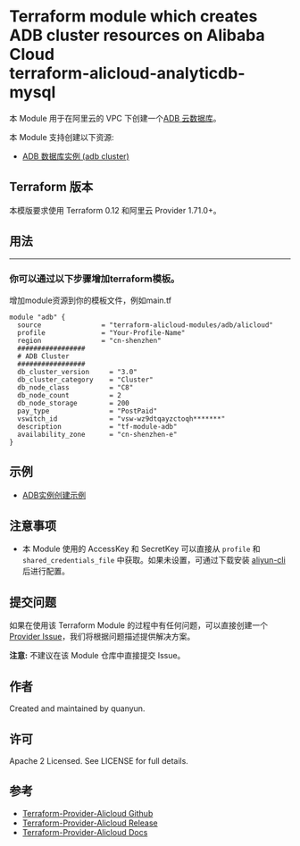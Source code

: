 Terraform module which creates ADB cluster resources on Alibaba Cloud  
terraform-alicloud-analyticdb-mysql
=====================================================================


本 Module 用于在阿里云的 VPC 下创建一个[ADB 云数据库](https://help.aliyun.com/product/92664.html)。

本 Module 支持创建以下资源:

* [ADB 数据库实例 (adb cluster)](https://www.terraform.io/docs/providers/alicloud/r/adb_cluster.html)

## Terraform 版本

本模版要求使用 Terraform 0.12 和阿里云 Provider 1.71.0+。

## 用法
-----
### 你可以通过以下步骤增加terraform模板。

增加module资源到你的模板文件，例如main.tf

```hcl
module "adb" {
  source               = "terraform-alicloud-modules/adb/alicloud"
  profile              = "Your-Profile-Name"
  region               = "cn-shenzhen"
  #################
  # ADB Cluster
  #################
  db_cluster_version     = "3.0"
  db_cluster_category    = "Cluster"
  db_node_class          = "C8"
  db_node_count          = 2
  db_node_storage        = 200
  pay_type               = "PostPaid"
  vswitch_id             = "vsw-wz9dtqayzctoqh*******"
  description            = "tf-module-adb"
  availability_zone      = "cn-shenzhen-e"
}
```

## 示例

* [ADB实例创建示例](https://github.com/terraform-alicloud-modules/terraform-alicloud-analyticdb-mysql/tree/master/examples/complete)

## 注意事项

* 本 Module 使用的 AccessKey 和 SecretKey 可以直接从 `profile` 和 `shared_credentials_file` 中获取。如果未设置，可通过下载安装 [aliyun-cli](https://github.com/aliyun/aliyun-cli#installation) 后进行配置。

提交问题
-------
如果在使用该 Terraform Module 的过程中有任何问题，可以直接创建一个 [Provider Issue](https://github.com/terraform-providers/terraform-provider-alicloud/issues/new)，我们将根据问题描述提供解决方案。

**注意:** 不建议在该 Module 仓库中直接提交 Issue。

作者
-------
Created and maintained by quanyun.

许可
----
Apache 2 Licensed. See LICENSE for full details.

参考
---------
* [Terraform-Provider-Alicloud Github](https://github.com/terraform-providers/terraform-provider-alicloud)
* [Terraform-Provider-Alicloud Release](https://releases.hashicorp.com/terraform-provider-alicloud/)
* [Terraform-Provider-Alicloud Docs](https://www.terraform.io/docs/providers/alicloud/index.html)


